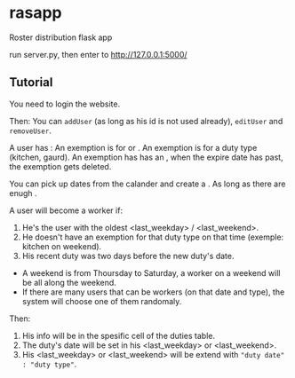 # rasapp
Roster distribution flask app

run server.py, then enter to http://127.0.0.1:5000/

## Tutorial

You need to login the website.

Then:
You can `addUser` (as long as his id is not used already), `editUser` and `removeUser`.

A user has <exemptions>:
An exemption is for <weekday> or <weekend>.
An exemption is for a duty type (kitchen, gaurd).
An exemption has has an <expire date>, when the expire date has past, the exemption gets deleted.

You can pick up dates from the calander and create a <duties table>.
As long as there are enugh <available workers>.

A user will become a worker if:
1. He's the user with the oldest <last_weekday> / <last_weekend>.
2. He doesn't have an exemption for that duty type on that time (exemple: kitchen on weekend).
3. His recent duty was two days before the new duty's date.

* A weekend is from Thoursday to Saturday, a worker on a weekend will be all along the weekend.
* If there are many users that can be workers (on that date and type), the system will choose one of them randomaly.

Then:
1. His info will be in the spesific cell of the duties table.
2. The duty's date will be set in his  <last_weekday> or <last_weekend>.
3. His <last_weekday> or <last_weekend> will be extend with `"duty date" : "duty type"`.
